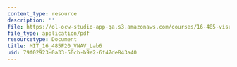 ```yaml
---
content_type: resource
description: ''
file: https://ol-ocw-studio-app-qa.s3.amazonaws.com/courses/16-485-visual-navigation-for-autonomous-vehicles-vnav-fall-2020/79f029230a3350cbb9e26f47de843a40_MIT_16_485F20_Lab6Slides.pdf
file_type: application/pdf
resourcetype: Document
title: MIT_16_485F20_VNAV_Lab6
uid: 79f02923-0a33-50cb-b9e2-6f47de843a40
---
```


